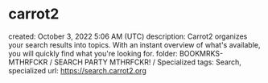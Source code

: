 # carrot2

created: October 3, 2022 5:06 AM (UTC)
description: Carrot2 organizes your search results into topics. With an instant overview of what's available, you will quickly find what you're looking for.
folder: BOOKMRKS-MTHRFCKR / SEARCH PARTY MTHRFCKR! / Specialized
tags: Search, specialized
url: https://search.carrot2.org